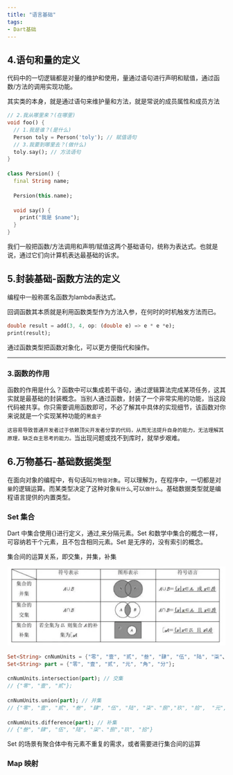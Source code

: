 ```yaml
---
title: "语言基础"
tags:
- Dart基础
---
```


## 4.语句和量的定义

代码中的一切逻辑都是对<span class="e-1">量</span>的维护和使用，<span class="e-1">量</span>通过语句进行声明和赋值，通过<span class="e-1">函数/方法</span>的调用实现功能。

其实<span class="e-1">类</span>的本身，就是通过语句来维护<span class="e-1">量</span>和<span class="e-1">方法</span>，就是常说的<span class="e-1">成员属性</span>和<span class="e-1">成员方法</span>

```dart
// 2.我从哪里来？(在哪里)
void foo() {
  // 1.我是谁？(是什么)
  Person toly = Person('toly'); // 赋值语句
  // 3.我要到哪里去？(做什么)
  toly.say(); // 方法语句
}

class Persion() {
  final String name;

  Persion(this.name);

  void say() {
    print("我是 $name");
  }
}
```

我们一般把<span class="e-1">函数/方法调用</span>和<span class="e-1">声明/赋值</span>这两个基础语句，统称为<span class="e-1">表达式</span>。也就是说，通过它们向计算机表达最基础的诉求。

## 5.封装基础-函数方法的定义


编程中一般称<span class="e-1">匿名函数</span>为<span class="e-1">lambda表达式</span>。

<span class="e-1">回调函数</span>其本质就是利用函数类型作为方法入参，在何时的时机触发方法而已。

```dart
double result = add(3, 4, op: (double e) => e * e *e);
print(result);
```
通过<span class="e-1">函数类型</span>把函数对象化，可以更方便指代和操作。

---

### 3.函数的作用

函数的作用是什么？函数中可以集成若干语句，通过逻辑算法完成某项任务，这其实就是最基础的封装概念。当别人通过函数，封装了一个非常实用的功能，当这段代码被共享。你只需要调用函数即可，不必了解其中具体的实现细节，该函数对你来说就是一个实现某种功能的`黑盒子`

`这容易导致普通开发者过于依赖顶尖开发者分享的代码，从而无法提升自身的能力，无法理解其原理，缺乏自主思考的能力。`当出现问题或找不到库时，就举步艰难。

## 6.万物基石-基础数据类型

在面向对象的编程中，有句话叫`万物皆对象`。可以理解为，在程序中，一切都是对`量`的逻辑运算。而某类型决定了这种对象`有什么`,可以`做什么`。基础数据类型就是编程语言提供的内置类型。

### Set 集合

Dart 中集合使用<span class="e-1">{}</span>进行定义，通过<span class="e-1">,</span>来分隔元素。Set 和数学中集合的概念一样，可容纳若干个元素，且<span class="e-1">不包含相同元素</span>。Set 是无序的，没有索引的概念。

集合间的运算关系，即交集，并集，补集

![set](./images/set.png)

```dart
Set<String> cnNumUnits = {"零", "壹", "贰", "叁", "肆", "伍", "陆", "柒"、"捌","玖", "拾"};
Set<String> part = {"零", "壹", "贰", "元", "角", "分"};

cnNumUnits.intersection(part); // 交集
// {"零", "壹", "贰"};

cnNumUnits.union(part); // 并集
// {"零", "壹", "贰", "叁", "肆", "伍", "陆", "柒"、"捌","玖", "拾",  "元", "角", "分"}

cnNumUnits.difference(part); // 补集
// {"叁", "肆", "伍", "陆", "柒"、"捌","玖", "拾"}
```

Set 的场景有聚合体中有元素不重复的需求，或者需要进行集合间的运算

### Map 映射